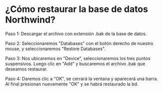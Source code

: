 # ¿Cómo restaurar la base de datos Northwind?

Paso 1: Descargar el archivo con extensión .bak de la base de datos.

Paso 2: Seleccionaremos "Databases" con el botón derecho de nuestro mouse, y seleccionaremos "Restore Databases".

Paso 3: Nos ubicaremos en "Device", seleccionaremos los tres puntos suspensivos. Luego clic en "Add" y buscaremos el archivo .bak que deseamos restaurar.

Paso 4: Daremos clic a "OK", se cerrará la ventana y aparecerá una barra. Al final presionan nuevamente "OK" y se habrá restaurado la bd.


